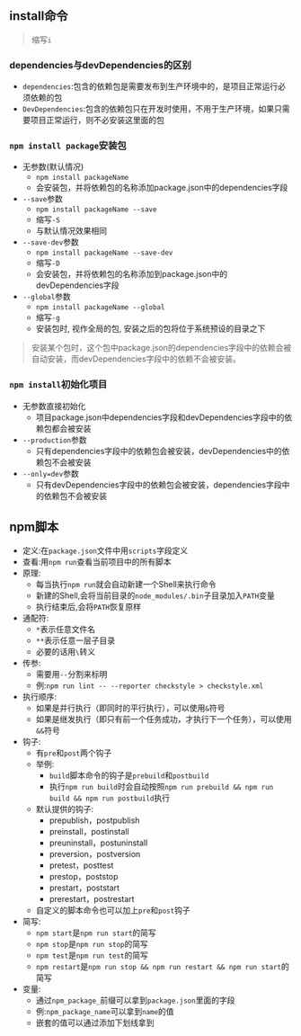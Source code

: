 ## install命令

> 缩写`i`

### dependencies与devDependencies的区别

* `dependencies`:包含的依赖包是需要发布到生产环境中的，是项目正常运行必须依赖的包
* `DevDependencies`:包含的依赖包只在开发时使用，不用于生产环境，如果只需要项目正常运行，则不必安装这里面的包

### `npm install package`安装包

* 无参数(默认情况)
  * `npm install packageName`
  * 会安装包，并将依赖包的名称添加package.json中的dependencies字段
* `--save`参数
  * `npm install packageName --save`
  * 缩写`-S`
  * 与默认情况效果相同
* `--save-dev`参数
  * `npm install packageName --save-dev`
  * 缩写`-D`
  * 会安装包，并将依赖包的名称添加到package.json中的devDependencies字段
* `--global`参数
  * `npm install packageName --global`
  * 缩写`-g`
  * 安装包时, 视作全局的包, 安装之后的包将位于系统预设的目录之下

> 安装某个包时，这个包中package.json的dependencies字段中的依赖会被自动安装，而devDependencies字段中的依赖不会被安装。

### `npm install`初始化项目

* 无参数直接初始化
  * 项目package.json中dependencies字段和devDependencies字段中的依赖包都会被安装
* `--production`参数
  * 只有dependencies字段中的依赖包会被安装，devDependencies中的依赖包不会被安装
* `--only=dev`参数
  * 只有devDependencies字段中的依赖包会被安装，dependencies字段中的依赖包不会被安装

## npm脚本

* 定义:在`package.json`文件中用`scripts`字段定义
* 查看:用`npm run`查看当前项目中的所有脚本
* 原理:
  * 每当执行`npm run`就会自动新建一个Shell来执行命令
  * 新建的Shell,会将当前目录的`node_modules/.bin`子目录加入`PATH`变量
  * 执行结束后,会将`PATH`恢复原样
* 通配符:
  * `*`表示任意文件名
  * `**`表示任意一层子目录
  * 必要的话用`\`转义
* 传参:
  * 需要用`--`分割来标明
  * 例:`npm run lint -- --reporter checkstyle > checkstyle.xml`
* 执行顺序:
  * 如果是并行执行（即同时的平行执行），可以使用`&`符号
  * 如果是继发执行（即只有前一个任务成功，才执行下一个任务），可以使用`&&`符号
* 钩子:
  * 有`pre`和`post`两个钩子
  * 举例:
    * `build`脚本命令的钩子是`prebuild`和`postbuild`
    * 执行`npm run build`时会自动按照`npm run prebuild && npm run build && npm run postbuild`执行
  * 默认提供的钩子:
    * prepublish，postpublish
    * preinstall，postinstall
    * preuninstall，postuninstall
    * preversion，postversion
    * pretest，posttest
    * prestop，poststop
    * prestart，poststart
    * prerestart，postrestart
  * 自定义的脚本命令也可以加上`pre`和`post`钩子
* 简写:
  * `npm start`是`npm run start`的简写
  * `npm stop`是`npm run stop`的简写
  * `npm test`是`npm run test`的简写
  * `npm restart`是`npm run stop && npm run restart && npm run start`的简写
* 变量:
  * 通过`npm_package_`前缀可以拿到`package.json`里面的字段
  * 例:`npm_package_name`可以拿到`name`的值
  * 嵌套的值可以通过添加下划线拿到

